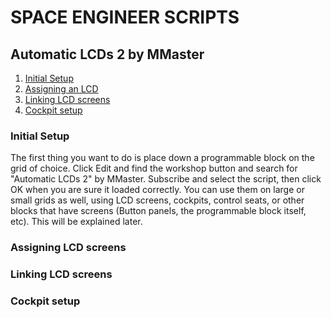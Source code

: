 # SPACE ENGINEER SCRIPTS

## Automatic LCDs 2 by MMaster

1. <a href="#initial">Initial Setup</a>
2. <a href="#assigning">Assigning an LCD</a>
3. <a href="#linking">Linking LCD screens</a>
4. <a href="#cockpits">Cockpit setup<a/>




### <a id="initial" >Initial Setup</a>
The first thing you want to do is place down a programmable block on the grid of choice. Click Edit and find the workshop button and search for "Automatic LCDs 2" by MMaster. Subscribe and select the script, then click OK when you are sure it loaded correctly. You can use them on large or small grids as well, using LCD screens, cockpits, control seats, or other blocks that have screens (Button panels, the programmable block itself, etc). This will be explained later.


### <a id="assigning" >Assigning LCD screens</a>

### <a id="linking" >Linking LCD screens</a>

### <a id="cockpits" >Cockpit setup</a>
